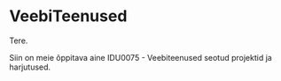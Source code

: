 # VeebiTeenused
Tere.

Siin on meie õppitava aine IDU0075 - Veebiteenused seotud projektid ja harjutused.
